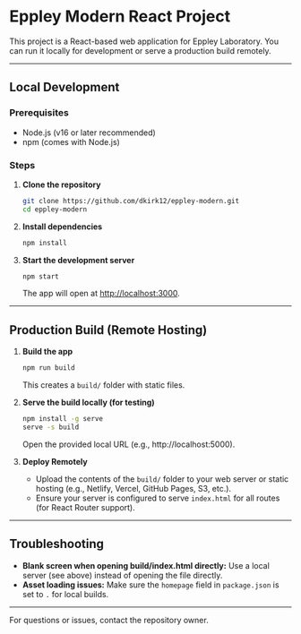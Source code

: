 # Eppley Modern React Project

This project is a React-based web application for Eppley Laboratory. You can run it locally for development or serve a production build remotely.

---

## Local Development

### Prerequisites
- Node.js (v16 or later recommended)
- npm (comes with Node.js)

### Steps
1. **Clone the repository**
   ```sh
   git clone https://github.com/dkirk12/eppley-modern.git
   cd eppley-modern
   ```
2. **Install dependencies**
   ```sh
   npm install
   ```
3. **Start the development server**
   ```sh
   npm start
   ```
   The app will open at [http://localhost:3000](http://localhost:3000).

---

## Production Build (Remote Hosting)

1. **Build the app**
   ```sh
   npm run build
   ```
   This creates a `build/` folder with static files.

2. **Serve the build locally (for testing)**
   ```sh
   npm install -g serve
   serve -s build
   ```
   Open the provided local URL (e.g., http://localhost:5000).

3. **Deploy Remotely**
   - Upload the contents of the `build/` folder to your web server or static hosting (e.g., Netlify, Vercel, GitHub Pages, S3, etc.).
   - Ensure your server is configured to serve `index.html` for all routes (for React Router support).

---

## Troubleshooting
- **Blank screen when opening build/index.html directly:** Use a local server (see above) instead of opening the file directly.
- **Asset loading issues:** Make sure the `homepage` field in `package.json` is set to `.` for local builds.

---

For questions or issues, contact the repository owner.
